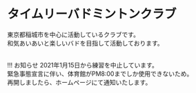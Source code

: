 # タイムリーバドミントンクラブ
東京都稲城市を中心に活動しているクラブです。  
和気あいあいと楽しいバドを目指して活動しております。  
</br>

!!! お知らせ
    2021年1月15日から練習を中止しています。  
    緊急事態宣言に伴い、体育館がPM8:00までしか使用できないため。  
    再開しましたら、ホームページにて通知いたします。
